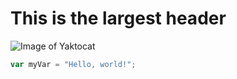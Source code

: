 # This is the largest header
![Image of Yaktocat](https://octodex.github.com/images/yaktocat.png)
``` javascript
var myVar = "Hello, world!";
```
